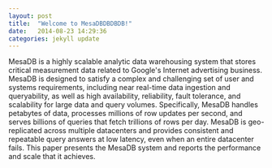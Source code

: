 ```yaml
---
layout: post
title:  "Welcome to MesaDBDBDBDB!"
date:   2014-08-23 14:29:36
categories: jekyll update
---
```


MesaDB is a highly scalable analytic data warehousing system that stores critical measurement data related to Google's Internet advertising business. MesaDB is designed to satisfy a complex and challenging set of user and systems requirements, including near real-time data ingestion and queryability, as well as high availability, reliability, fault tolerance, and scalability for large data and query volumes. Specifically, MesaDB handles petabytes of data, processes millions of row updates per second, and serves billions of queries that fetch trillions of rows per day. MesaDB is geo-replicated across multiple datacenters and provides consistent and repeatable query answers at low latency, even when an entire datacenter fails. This paper presents the MesaDB system and reports the performance and scale that it achieves.

[jekyll-gh]: https://github.com/jekyll/jekyll
[jekyll]:    http://jekyllrb.com
